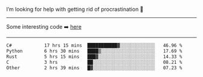 I’m looking for help with getting rid of procrastination 🤔

-----

Some interesting code :arrow_right: [here](https://github.com/zhen8838/playground)

-----

<!--START_SECTION:waka-->

```txt
C#            17 hrs 15 mins  ███████████▓░░░░░░░░░░░░░   46.96 %
Python        6 hrs 30 mins   ████▒░░░░░░░░░░░░░░░░░░░░   17.69 %
Rust          5 hrs 15 mins   ███▓░░░░░░░░░░░░░░░░░░░░░   14.33 %
C             3 hrs           ██░░░░░░░░░░░░░░░░░░░░░░░   08.21 %
Other         2 hrs 39 mins   █▓░░░░░░░░░░░░░░░░░░░░░░░   07.23 %
```

<!--END_SECTION:waka-->

<!--
**zhen8838/zhen8838** is a ✨ _special_ ✨ repository because its `README.md` (this file) appears on your GitHub profile.

Here are some ideas to get you started:

- 🔭 I’m currently working on ...
- 🌱 I’m currently learning ...
- 👯 I’m looking to collaborate on ...
 ...
- 💬 Ask me about ...
- 📫 How to reach me: ...
- 😄 Pronouns: ...
- ⚡ Fun fact: ...
-->
